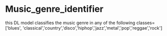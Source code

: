 # Music_genre_identifier
 this DL model classifies the music genre in any of the following classes=['blues', 'classical','country','disco','hiphop','jazz','metal','pop','reggae','rock']
